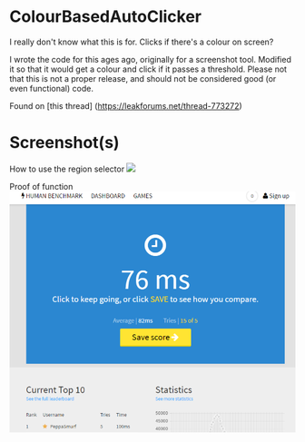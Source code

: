 # ColourBasedAutoClicker
I really don't know what this is for. Clicks if there's a colour on screen?

I wrote the code for this ages ago, originally for a screenshot tool. Modified it so that it would get a colour and click if it passes a threshold. Please not that this is not a proper release, and should not be considered good (or even functional) code.

Found on [this thread] (https://leakforums.net/thread-773272)

# Screenshot(s)
How to use the region selector
![](https://raw.githubusercontent.com/lin-e/ColourBasedAutoClicker/master/Images/qxk9n3l.png)

Proof of function
![](https://raw.githubusercontent.com/lin-e/ColourBasedAutoClicker/master/Images/eDTzjuU.png)
